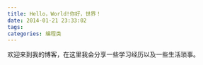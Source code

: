 ```yaml
---
title: Hello，World!你好，世界！
date: 2014-01-21 23:33:02
tags: 
categories: 编程类
---
```

欢迎来到我的博客，在这里我会分享一些学习经历以及一些生活琐事。
